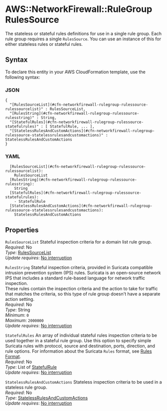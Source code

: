 # AWS::NetworkFirewall::RuleGroup RulesSource<a name="aws-properties-networkfirewall-rulegroup-rulessource"></a>

The stateless or stateful rules definitions for use in a single rule group\. Each rule group requires a single `RulesSource`\. You can use an instance of this for either stateless rules or stateful rules\.

## Syntax<a name="aws-properties-networkfirewall-rulegroup-rulessource-syntax"></a>

To declare this entity in your AWS CloudFormation template, use the following syntax:

### JSON<a name="aws-properties-networkfirewall-rulegroup-rulessource-syntax.json"></a>

```
{
  "[RulesSourceList](#cfn-networkfirewall-rulegroup-rulessource-rulessourcelist)" : RulesSourceList,
  "[RulesString](#cfn-networkfirewall-rulegroup-rulessource-rulesstring)" : String,
  "[StatefulRules](#cfn-networkfirewall-rulegroup-rulessource-statefulrules)" : [ StatefulRule, ... ],
  "[StatelessRulesAndCustomActions](#cfn-networkfirewall-rulegroup-rulessource-statelessrulesandcustomactions)" : StatelessRulesAndCustomActions
}
```

### YAML<a name="aws-properties-networkfirewall-rulegroup-rulessource-syntax.yaml"></a>

```
  [RulesSourceList](#cfn-networkfirewall-rulegroup-rulessource-rulessourcelist):
    RulesSourceList
  [RulesString](#cfn-networkfirewall-rulegroup-rulessource-rulesstring):
    String
  [StatefulRules](#cfn-networkfirewall-rulegroup-rulessource-statefulrules):
    - StatefulRule
  [StatelessRulesAndCustomActions](#cfn-networkfirewall-rulegroup-rulessource-statelessrulesandcustomactions):
    StatelessRulesAndCustomActions
```

## Properties<a name="aws-properties-networkfirewall-rulegroup-rulessource-properties"></a>

`RulesSourceList` <a name="cfn-networkfirewall-rulegroup-rulessource-rulessourcelist"></a>
Stateful inspection criteria for a domain list rule group\.  
_Required_: No  
_Type_: [RulesSourceList](aws-properties-networkfirewall-rulegroup-rulessourcelist.md)  
_Update requires_: [No interruption](https://docs.aws.amazon.com/AWSCloudFormation/latest/UserGuide/using-cfn-updating-stacks-update-behaviors.html#update-no-interrupt)

`RulesString` <a name="cfn-networkfirewall-rulegroup-rulessource-rulesstring"></a>
Stateful inspection criteria, provided in Suricata compatible intrusion prevention system \(IPS\) rules\. Suricata is an open\-source network IPS that includes a standard rule\-based language for network traffic inspection\.  
These rules contain the inspection criteria and the action to take for traffic that matches the criteria, so this type of rule group doesn't have a separate action setting\.  
_Required_: No  
_Type_: String  
_Minimum_: `0`  
_Maximum_: `2000000`  
_Update requires_: [No interruption](https://docs.aws.amazon.com/AWSCloudFormation/latest/UserGuide/using-cfn-updating-stacks-update-behaviors.html#update-no-interrupt)

`StatefulRules` <a name="cfn-networkfirewall-rulegroup-rulessource-statefulrules"></a>
An array of individual stateful rules inspection criteria to be used together in a stateful rule group\. Use this option to specify simple Suricata rules with protocol, source and destination, ports, direction, and rule options\. For information about the Suricata `Rules` format, see [Rules Format](https://suricata.readthedocs.iorules/intro.html#)\.  
_Required_: No  
_Type_: List of [StatefulRule](aws-properties-networkfirewall-rulegroup-statefulrule.md)  
_Update requires_: [No interruption](https://docs.aws.amazon.com/AWSCloudFormation/latest/UserGuide/using-cfn-updating-stacks-update-behaviors.html#update-no-interrupt)

`StatelessRulesAndCustomActions` <a name="cfn-networkfirewall-rulegroup-rulessource-statelessrulesandcustomactions"></a>
Stateless inspection criteria to be used in a stateless rule group\.  
_Required_: No  
_Type_: [StatelessRulesAndCustomActions](aws-properties-networkfirewall-rulegroup-statelessrulesandcustomactions.md)  
_Update requires_: [No interruption](https://docs.aws.amazon.com/AWSCloudFormation/latest/UserGuide/using-cfn-updating-stacks-update-behaviors.html#update-no-interrupt)
